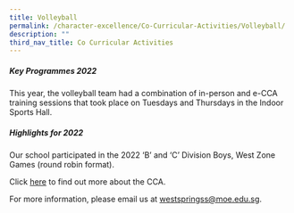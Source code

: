 ```yaml
---
title: Volleyball
permalink: /character-excellence/Co-Curricular-Activities/Volleyball/
description: ""
third_nav_title: Co Curricular Activities
---
```

##### **Key Programmes 2022**

This year, the volleyball team had a combination of in-person and e-CCA training sessions that took place on Tuesdays and Thursdays in the Indoor Sports Hall. 

##### **Highlights for 2022**

Our school participated in the 2022 ‘B’ and ‘C’ Division Boys, West Zone Games (round robin 
format).

Click <a href="https://youtu.be/0tcFW8EahWM" target="_blank">here</a> to find out more about the CCA.

For more information, please email us at [westspringss@moe.edu.sg](http://westspringss.moe.edu.sg/).